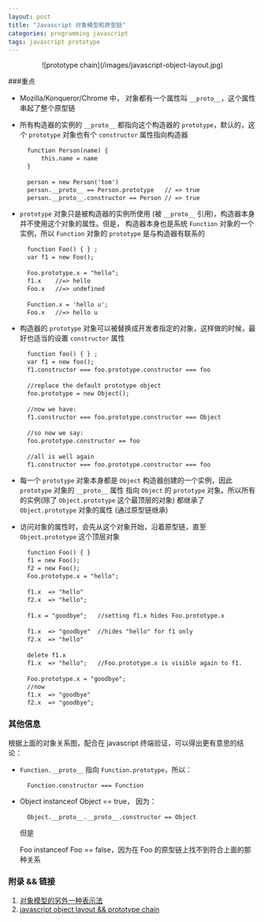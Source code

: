 ```yaml
---
layout: post
title: "Javascript 对象模型和原型链"
categories: programming javascript
tags: javascript prototype
---
```


<center>![prototype chain](/images/javascript-object-layout.jpg)</center>

###重点

* Mozilla/Konqueror/Chrome 中， 对象都有一个属性叫 `__proto__`，这个属性串起了整个原型链

* 所有构造器的实例的 `__proto__` 都指向这个构造器的 `prototype`，默认的，这个 `prototype` 对象也有个
  `constructor` 属性指向构造器

        function Person(name) {
            this.name = name
        }

        person = new Person('tom')
        person.__proto__ == Person.prototype   // => true
        person.__proto__.constructor == Person // => true

* `prototype` 对象只是被构造器的实例所使用 (被 `__proto__` 引用)，构造器本身并不使用这个对象的属性。但是，
  构造器本身也是系统 `Function` 对象的一个实例，所以 `Function` 对象的 `prototype` 是与构造器有联系的

        function Foo() { } ;
        var f1 = new Foo();

        Foo.prototype.x = "hello";
        f1.x    //=> hello
        Foo.x   //=> undefined

        Function.x = 'hello u';
        Foo.x   //=> hello u

* 构造器的 `prototype` 对象可以被替换成开发者指定的对象，这样做的时候，最好也适当的设置 `constructor` 属性

        function foo() { } ;
        var f1 = new foo();
        f1.constructor === foo.prototype.constructor === foo

        //replace the default prototype object
        foo.prototype = new Object();

        //now we have:
        f1.constructor === foo.prototype.constructor === Object

        //so now we say:
        foo.prototype.constructor == foo

        //all is well again
        f1.constructor === foo.prototype.constructor === foo


* 每一个 `prototype` 对象本身都是 `Object` 构造器创建的一个实例，因此 `prototype` 对象的 `__proto__` 属性
  指向 `Object` 的 `prototype` 对象。所以所有的实例(除了 `Object.prototype` 这个最顶层的对象) 都继承了 `Object.prototype`
  对象的属性 (通过原型链继承)

* 访问对象的属性时，会先从这个对象开始，沿着原型链，直至 `Object.prototype` 这个顶层对象

        function Foo() { }
        f1 = new Foo();
        f2 = new Foo();
        Foo.prototype.x = "hello";

        f1.x  => "hello"
        f2.x  => "hello";

        f1.x = "goodbye";   //setting f1.x hides Foo.prototype.x

        f1.x  => "goodbye"  //hides "hello" for f1 only
        f2.x  => "hello"

        delete f1.x
        f1.x  => "hello";   //Foo.prototype.x is visible again to f1.

        Foo.prototype.x = "goodbye";
        //now
        f1.x  => "goodbye"
        f2.x  => "goodbye";


### 其他信息

根据上面的对象关系图，配合在 javascript 终端验证，可以得出更有意思的结论：

* `Function.__proto__` 指向 `Function.prototype`，所以：

        Function.constructor === Function

* Object instanceof Object == true， 因为：

        Object.__proto__.__proto__.constructor == Object

  但是

  Foo instanceof Foo == false，因为在 Foo 的原型链上找不到符合上面的那种关系

### 附录 && 链接
1. [对象模型的另外一种表示法](/images/javascript-prototype-chain.png)
2. [javascript object layout && prototype chain](http://mollypages.org/misc/js.mp)

